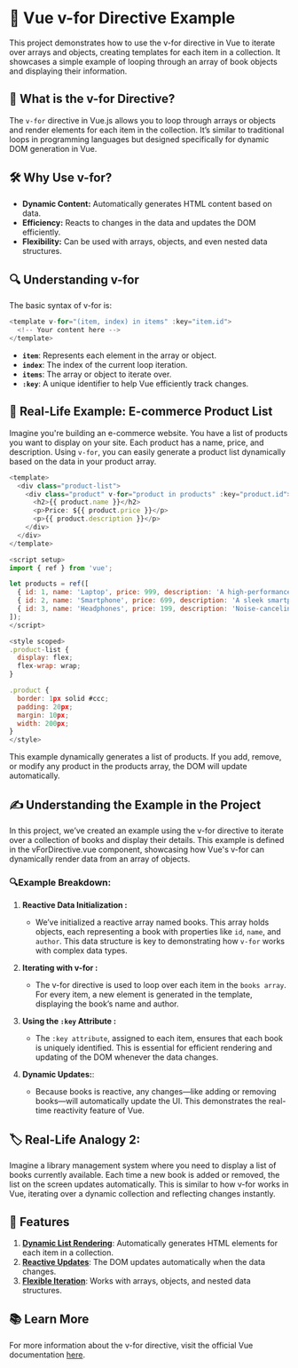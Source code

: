 # 📘 Vue v-for Directive Example
This project demonstrates how to use the v-for directive in Vue to iterate over arrays and objects, creating templates for each item in a collection. It showcases a simple example of looping through an array of book objects and displaying their information.

## 🔄 What is the v-for Directive?
The `v-for` directive in Vue.js allows you to loop through arrays or objects and render elements for each item in the collection. It’s similar to traditional loops in programming languages but designed specifically for dynamic DOM generation in Vue.

## 🛠️ Why Use v-for?
- **Dynamic Content:** Automatically generates HTML content based on data.
- **Efficiency:** Reacts to changes in the data and updates the DOM efficiently.
- **Flexibility:** Can be used with arrays, objects, and even nested data structures.
## 🔍 Understanding v-for
The basic syntax of v-for is:

```js
<template v-for="(item, index) in items" :key="item.id">
  <!-- Your content here -->
</template>
```
- **`item`**: Represents each element in the array or object.
- **`index`**: The index of the current loop iteration.
- **`items`**: The array or object to iterate over.
- **`:key`**: A unique identifier to help Vue efficiently track changes.

## 📖 Real-Life Example: E-commerce Product List
Imagine you're building an e-commerce website. You have a list of products you want to display on your site. Each product has a name, price, and description. Using `v-for`, you can easily generate a product list dynamically based on the data in your product array.

```js
<template>
  <div class="product-list">
    <div class="product" v-for="product in products" :key="product.id">
      <h2>{{ product.name }}</h2>
      <p>Price: ${{ product.price }}</p>
      <p>{{ product.description }}</p>
    </div>
  </div>
</template>

<script setup>
import { ref } from 'vue';

let products = ref([
  { id: 1, name: 'Laptop', price: 999, description: 'A high-performance laptop for all your needs.' },
  { id: 2, name: 'Smartphone', price: 699, description: 'A sleek smartphone with an amazing camera.' },
  { id: 3, name: 'Headphones', price: 199, description: 'Noise-canceling headphones for a great sound experience.' }
]);
</script>

<style scoped>
.product-list {
  display: flex;
  flex-wrap: wrap;
}

.product {
  border: 1px solid #ccc;
  padding: 20px;
  margin: 10px;
  width: 200px;
}
</style>
```

This example dynamically generates a list of products. If you add, remove, or modify any product in the products array, the DOM will update automatically.

## ✍️ Understanding the Example in the Project
In this project, we’ve created an example using the v-for directive to iterate over a collection of books and display their details. This example is defined in the vForDirective.vue component, showcasing how Vue's v-for can dynamically render data from an array of objects.



<!-- Example Code: Iterating Over a List of Books -->

### 🔍Example Breakdown:

1. **Reactive Data Initialization :**

    - We’ve initialized a reactive array named books. This array holds objects, each representing a book with properties like `id`, `name`, and `author`. This data structure is key to demonstrating how `v-for` works with complex data types.

2. **Iterating with v-for :**

      - The v-for directive is used to loop over each item in the `books array`. For every item, a new element is generated in the template, displaying the book’s name and author.

3. **Using the `:key` Attribute :**

      - The `:key attribute`, assigned to each item, ensures that each book is uniquely identified. This is essential for efficient rendering and updating of the DOM whenever the data changes.
4. **Dynamic Updates:**:

      - Because books is reactive, any changes—like adding or removing books—will automatically update the UI. This demonstrates the real-time reactivity feature of Vue.

## 🏷️ Real-Life Analogy 2:
Imagine a library management system where you need to display a list of books currently available. Each time a new book is added or removed, the list on the screen updates automatically. This is similar to how v-for works in Vue, iterating over a dynamic collection and reflecting changes instantly.

## 🚀 Features
1. **<ins>Dynamic List Rendering</ins>**: Automatically generates HTML elements for each item in a collection.
2. **<ins>Reactive Updates</ins>**: The DOM updates automatically when the data changes.
3. **<ins>Flexible Iteration</ins>**: Works with arrays, objects, and nested data structures.

## 📚 Learn More
For more information about the v-for directive, visit the official Vue documentation [here](https://vuejs.org/api/built-in-directives.html#v-for).